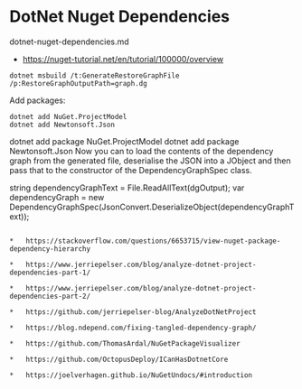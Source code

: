 # DotNet Nuget Dependencies

dotnet-nuget-dependencies.md

*   https://nuget-tutorial.net/en/tutorial/100000/overview


```
dotnet msbuild /t:GenerateRestoreGraphFile /p:RestoreGraphOutputPath=graph.dg
```

Add packages:

```
dotnet add NuGet.ProjectModel
dotnet add Newtonsoft.Json
```


dotnet add package NuGet.ProjectModel
dotnet add package Newtonsoft.Json
Now you can to load the contents of the dependency graph from the generated file, deserialise the JSON into a JObject and then pass that to the constructor of the DependencyGraphSpec class.

string dependencyGraphText = File.ReadAllText(dgOutput);
var dependencyGraph = new DependencyGraphSpec(JsonConvert.DeserializeObject<JObject>(dependencyGraphText));
```

*   https://stackoverflow.com/questions/6653715/view-nuget-package-dependency-hierarchy

*   https://www.jerriepelser.com/blog/analyze-dotnet-project-dependencies-part-1/

*   https://www.jerriepelser.com/blog/analyze-dotnet-project-dependencies-part-2/

*   https://github.com/jerriepelser-blog/AnalyzeDotNetProject

*   https://blog.ndepend.com/fixing-tangled-dependency-graph/

*   https://github.com/ThomasArdal/NuGetPackageVisualizer

*   https://github.com/OctopusDeploy/ICanHasDotnetCore

*   https://joelverhagen.github.io/NuGetUndocs/#introduction